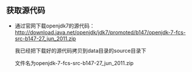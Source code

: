 ## 获取源代码

* 通过官网下载openjdk7的源代码：
http://download.java.net/openjdk/jdk7/promoted/b147/openjdk-7-fcs-src-b147-27_jun_2011.zip

	我已经把下载好的源代码拷贝到data目录的source目录下

	文件名为openjdk-7-fcs-src-b147-27_jun_2011.zip

	




